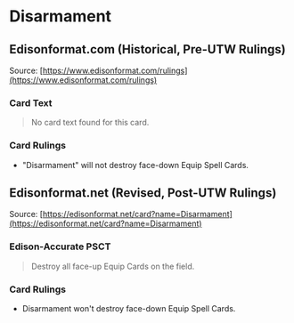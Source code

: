 # Disarmament

## Edisonformat.com (Historical, Pre-UTW Rulings)

Source: [https://www.edisonformat.com/rulings](https://www.edisonformat.com/rulings)

### Card Text

> No card text found for this card.

### Card Rulings

*   "Disarmament" will not destroy face-down Equip Spell Cards.

## Edisonformat.net (Revised, Post-UTW Rulings)

Source: [https://edisonformat.net/card?name=Disarmament](https://edisonformat.net/card?name=Disarmament)

### Edison-Accurate PSCT

> Destroy all face-up Equip Cards on the field.

### Card Rulings

*   Disarmament won't destroy face-down Equip Spell Cards.
            